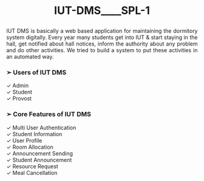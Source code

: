 # <p align = 'center'>IUT-DMS____SPL-1 </p>


<p align = 'justify' >IUT DMS is basically a web based application for maintaining the dormitory system digitally. Every year many students get into IUT & start staying in the hall, get notified about hall notices, inform the authority about any problem and do other activities. We tried to build a system to put these activities in an automated way. </p>

### ➢ Users of IUT DMS </br>  
✓ Admin </br>
✓ Student </br>
✓ Provost </br>

### ➢ Core Features of IUT DMS </br>
✓ Multi User Authentication </br>
✓ Student Information </br>
✓ User Profile </br>
✓ Room Allocation </br>
✓ Announcement Sending </br>
✓ Student Announcement </br>
✓ Resource Request </br>
✓ Meal Cancellation </br>
